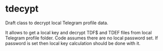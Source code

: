 # tdecypt
Draft class to decrypt local Telegram profile data.

It allows to get a local key and decrypt TDF$ and TDEF files from local Telegram profile folder.
Code assumes there are no local password set. If password is set then local key calculation should be done with it.
